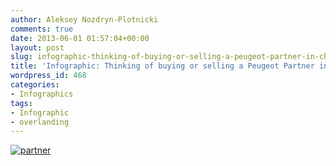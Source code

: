 ```yaml
---
author: Aleksey Nozdryn-Plotnicki
comments: true
date: 2013-06-01 01:57:04+00:00
layout: post
slug: infographic-thinking-of-buying-or-selling-a-peugeot-partner-in-chile
title: 'Infographic: Thinking of buying or selling a Peugeot Partner in Chile?'
wordpress_id: 468
categories:
- Infographics
tags:
- Infographic
- overlanding
---
```


[![partner](http://alekseynp.com/wp-content/uploads/2013/06/partner1.png)](http://alekseynp.com/wp-content/uploads/2013/06/partner1.png)
